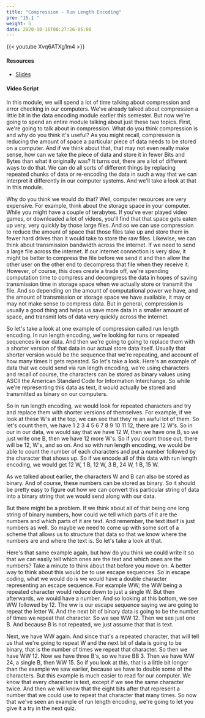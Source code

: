 ```yaml
---
title: "Compression - Run Length Encoding"
pre: "15.1 "
weight: 5
date: 2020-10-16T00:27:26-05:00
---
```


{{< youtube Xvq6ATXg1m4 >}}


#### Resources
* [Slides](../slides/21-Compression-Error-Checking.pdf)

#### Video Script

In this module, we will spend a lot of time talking about compression and error checking in our computers. We've already talked about compression a little bit in the data encoding module earlier this semester. But now we're going to spend an entire module talking about just these two topics. First, we're going to talk about in compression. What do you think compression is and why do you think it's useful? As you might recall, compression is reducing the amount of space a particular piece of data needs to be stored on a computer. And if we think about that, that may not even really make sense, how can we take the piece of data and store it in fewer Bits and Bytes than what it originally was? It turns out, there are a lot of different ways to do that. We can do all sorts of different things by replacing repeated chunks of data or re-encoding the data in such a way that we can interpret it differently in our computer systems. And we'll take a look at that in this module. 

Why do you think we would do that? Well, computer resources are very expensive. For example, think about the storage space in your computer. While you might have a couple of terabytes. If you've ever played video games, or downloaded a lot of videos, you'll find that that space gets eaten up very, very quickly by those large files. And so we can use compression to reduce the amount of space that those files take up and store them in fewer hard drives than it would take to store the raw files. Likewise, we can think about transmission bandwidth across the internet. If we need to send a large file across the internet. If our internet connection is very slow, it might be better to compress the file before we send it and then allow the other user on the other end to decompress that file when they receive it. However, of course, this does create a trade off, we're spending computation time to compress and decompress the data in hopes of saving transmission time in storage space when we actually store or transmit the file. And so depending on the amount of computational power we have, and the amount of transmission or storage space we have available, it may or may not make sense to compress data. But in general, compression is usually a good thing and helps us save more data in a smaller amount of space, and transmit lots of data very quickly across the internet. 

So let's take a look at one example of compression called run length encoding. In run length encoding, we're looking for runs or repeated sequences in our data. And then we're going to going to replace them with a shorter version of that data in our actual store data itself. Usually that shorter version would be the sequence that we're repeating, and account of how many times it gets repeated. So let's take a look. Here's an example of data that we could send via run length encoding, we're using characters and recall of course, the characters can be stored as binary values using ASCII the American Standard Code for Information Interchange. So while we're representing this data as text, it would actually be stored and transmitted as binary on our computers. 

So in run length encoding, we would look for repeated characters and try and replace them with shorter versions of themselves. For example, if we look at these W's at the top, we can see that they're an awful lot of them. So let's count them, we have 1 2 3 4 5 6 7 8 9 10 11 12, there are 12 W's. So in our in our data, we would say that we have 12 W, then we have one B, so we just write one B, then we have 12 more W's. So if you count those out, there will be 12, W's, and so on. And so with run length encoding, we would be able to count the number of each characters and put a number followed by the character that shows up. So if we encode all of this data with run length encoding, we would get 12 W, 1 B, 12 W, 3 B, 24 W, 1 B, 15 W. 

As we talked about earlier, the characters W and B can also be stored as binary. And of course, these numbers can be stored as binary. So it should be pretty easy to figure out how we can convert this particular string of data into a binary string that we would send along with our data. 

But there might be a problem. If we think about all of that being one long string of binary numbers, how could we tell which parts of it are the numbers and which parts of it are text. And remember, the text itself is just numbers as well. So maybe we need to come up with some sort of a scheme that allows us to structure that data so that we know where the numbers are and where the text is. So let's take a look at that. 

Here's that same example again, but how do you think we could write it so that we can easily tell which ones are the text and which ones are the numbers? Take a minute to think about that before you move on. A better way to think about this would be to use escape sequences. So in escape coding, what we would do is we would have a double character representing an escape sequence. For example WW; the WW being a repeated character would reduce down to just a single W. But then afterwards, we would have a number. And so looking at this bottom, we see WW followed by 12. The ww is our escape sequence saying we are going to repeat the letter W. And the next bit of binary data is going to be the number of times we repeat that character. So we see WW 12. Then we see just one B. And because B is not repeated, we just assume that that is text. 

Next, we have WW again. And since that's a repeated character, that will tell us that we're going to repeat W and the next bit of data is going to be binary, that is the number of times we repeat that character. So then we have WW 12. Now we have three B's, so we have BB 3. Then we have WW 24, a single B, then WW 15. So if you look at this, that is a little bit longer than the example we saw earlier, because we have to double some of the characters. But this example is much easier to read for our computer. We know that every character is text, except if we see the same character twice. And then we will know that the eight bits after that represent a number that we could use to repeat that character that many times. So now that we've seen an example of run length encoding, we're going to let you give it a try in the next quiz.